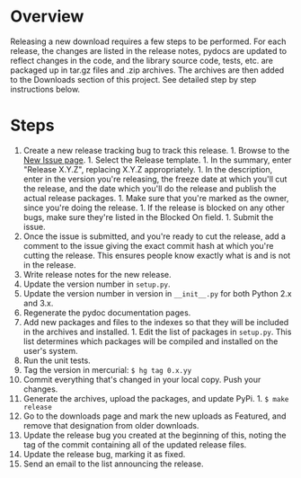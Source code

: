 # Overview #

Releasing a new download requires a few steps to be performed. For each release, the changes are listed in the release notes, pydocs are updated to reflect changes in the code, and the library source code, tests, etc. are packaged up in tar.gz files and .zip archives. The archives are then added to the Downloads section of this project. See detailed step by step instructions below.

# Steps #

  1. Create a new release tracking bug to track this release.
    1. Browse to the [New Issue page](http://code.google.com/p/httplib2/issues/entry).
    1. Select the Release template.
    1. In the summary, enter "Release X.Y.Z", replacing X.Y.Z appropriately.
    1. In the description, enter in the version you're releasing, the freeze date at which you'll cut the release, and the date which you'll do the release and publish the actual release packages.
    1. Make sure that you're marked as the owner, since you're doing the release.
    1. If the release is blocked on any other bugs, make sure they're listed in the Blocked On field.
    1. Submit the issue.
  1. Once the issue is submitted, and you're ready to cut the release, add a comment to the issue giving the exact commit hash at which you're cutting the release.  This ensures people know exactly what is and is not in the release.
  1. Write release notes for the new release.
  1. Update the version number in `setup.py`.
  1. Update the version number in version in `__init__.py` for both Python 2.x and 3.x.
  1. Regenerate the pydoc documentation pages.
  1. Add new packages and files to the indexes so that they will be included in the archives and installed.
    1. Edit the list of packages in `setup.py`. This list determines which packages will be compiled and installed on the user's system.
  1. Run the unit tests.
  1. Tag the version in mercurial: `$ hg tag 0.x.yy`
  1. Commit everything that's changed in your local copy.  Push your changes.
  1. Generate the archives, upload the packages, and update PyPi.
    1. `$ make release`
  1. Go to the downloads page and mark the new uploads as Featured, and remove that designation from older downloads.
  1. Update the release bug you created at the beginning of this, noting the tag of the commit containing all of the updated release files.
  1. Update the release bug, marking it as fixed.
  1. Send an email to the list announcing the release.